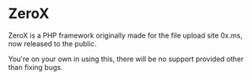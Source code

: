 # ZeroX
ZeroX is a PHP framework originally made for the file upload site 0x.ms, now released to the public.

You're on your own in using this, there will be no support provided other than fixing bugs.
